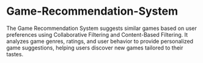 # Game-Recommendation-System
The Game Recommendation System suggests similar games based on user preferences using Collaborative Filtering and Content-Based Filtering. It analyzes game genres, ratings, and user behavior to provide personalized game suggestions, helping users discover new games tailored to their tastes.
